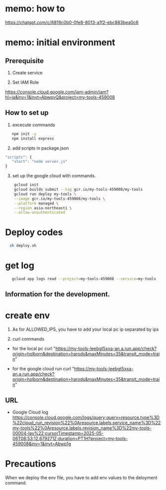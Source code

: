 # memo: how to

https://chatgpt.com/c/6819c0b0-0fe8-8013-a1f2-ebc883bea0c6

# memo: initial environment

## Prerequisite

1. Create service

2. Set IAM Role

https://console.cloud.google.com/iam-admin/iam?hl=ja&inv=1&invt=AbwpvQ&project=my-tools-459008

## How to set up

1. excecute commands

```bash
   npm init -y
   npm install express
```

2. add scripts in package.json

```js
"scripts": {
   "start": "node server.js"
}
```

3. set up the google cloud with commands.

```bash
    gcloud init
    gcloud builds submit --tag gcr.io/my-tools-459008/my-tools
    gcloud run deploy my-tools \
    --image gcr.io/my-tools-459008/my-tools \
    --platform managed \
    --region asia-northeast1 \
    --allow-unauthenticated
```

# Deploy codes

```bash
  sh deploy.sh
```

# get log

```bash
   gcloud app logs read --project=my-tools-459008 --service=my-tools
```

## Information for the development.

# create env

1. As for ALLOWED_IPS, you have to add your local pc ip separated by ips

2. curl commands

- for the local pc
  curl "https://my-tools-leebgt5xxa-an.a.run.app/check?origin=holborn&destination=harods&maxMinutes=35&transit_mode=train"

- for the google cloud run
  curl "https://my-tools-leebgt5xxa-an.a.run.app/check?origin=holborn&destination=harods&maxMinutes=35&transit_mode=train"

## URL

- Google Cloud log
  https://console.cloud.google.com/logs/query;query=resource.type%3D%22cloud_run_revision%22%0Aresource.labels.service_name%3D%22my-tools%22%0Aresource.labels.revision_name%3D%22my-tools-00004-lav%22;cursorTimestamp=2025-05-06T08:53:12.679271Z;duration=PT1H?project=my-tools-459008&inv=1&invt=Abwp1g

# Precautions

When we deploy the env file, you have to add env values to the deloyment command.

